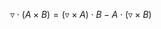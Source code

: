 $$\triangledown \cdot (A \times B) = (\triangledown \times A) \cdot B - A \cdot (\triangledown \times B)$$ 